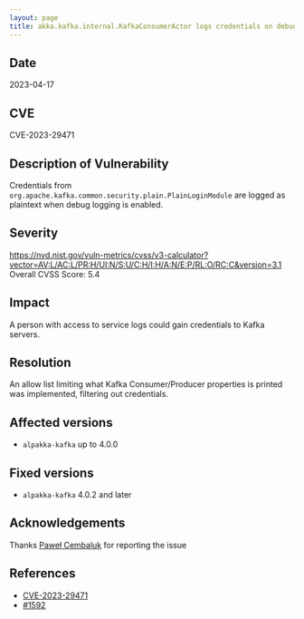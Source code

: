 ```yaml
---
layout: page
title: akka.kafka.internal.KafkaConsumerActor logs credentials on debug level
---
```


## Date

2023-04-17

## CVE

CVE-2023-29471

## Description of Vulnerability

Credentials from `org.apache.kafka.common.security.plain.PlainLoginModule` are logged as plaintext
when debug logging is enabled.

## Severity

https://nvd.nist.gov/vuln-metrics/cvss/v3-calculator?vector=AV:L/AC:L/PR:H/UI:N/S:U/C:H/I:H/A:N/E:P/RL:O/RC:C&version=3.1
Overall CVSS Score: 5.4

## Impact

A person with access to service logs could gain credentials to Kafka servers.  

## Resolution

An allow list limiting what Kafka Consumer/Producer properties is printed was implemented, filtering
out credentials.

## Affected versions

- `alpakka-kafka` up to 4.0.0

## Fixed versions

- `alpakka-kafka` 4.0.2 and later

## Acknowledgements

Thanks [Paweł Cembaluk](https://github.com/AvaPL) for reporting the issue

## References

* [CVE-2023-29471](https://cve.mitre.org/cgi-bin/cvename.cgi?name=CVE-2023-29471)
* [#1592](https://github.com/akka/alpakka-kafka/issues/1592)
